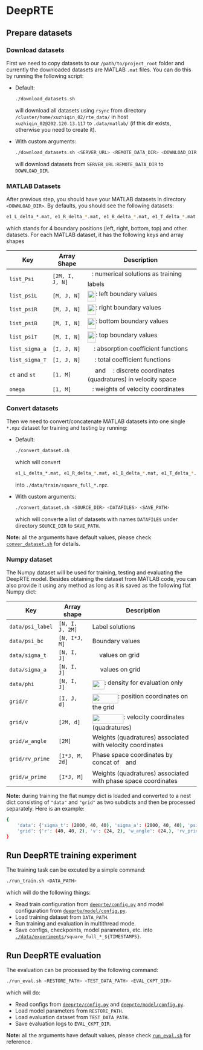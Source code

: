 # DeepRTE

## Prepare datasets

### Download datasets

First we need to copy datasets to our `/path/to/project_root` folder and currently the downloaded datasets are MATLAB `.mat` files. You can do this by running the following script:

- Default:

  ```bash
  ./download_datasets.sh
  ```

  will download all datasets using `rsync` from directory `/cluster/home/xuzhiqin_02/rte_data/` in host `xuzhiqin_02@202.120.13.117` to `.data/matlab/` (if this dir exists, otherwise you need to create it).

- With custom arguments:

  ```bash
  ./download_datasets.sh <SERVER_URL> <REMOTE_DATA_DIR> <DOWNLOAD_DIR>
  ```

  will download datasets from `SERVER_URL:REMOTE_DATA_DIR` to `DOWNLOAD_DIR`.

### MATLAB Datasets

After previous step, you should have your MATLAB datasets in directory `<DOWNLOAD_DIR>`. By defaults, you should see the following datasets:

```bash
e1_L_delta_*.mat, e1_R_delta_*.mat, e1_B_delta_*.mat, e1_T_delta_*.mat
```

which stands for 4 boundary positions (left, right, bottom, top) and other datasets. For each MATLAB dataset, it has the following keys and array shapes

| Key            | Array Shape     | Description                                                           |
| -------------- | --------------- | --------------------------------------------------------------------- |
| `list_Psi`     | `[2M, I, J, N]` | <img src="svgs/7e3c241c2dec821bd6c6fbd314fe4762.svg?invert_in_darkmode" align=middle width=11.29760774999999pt height=22.831056599999986pt/>: numerical solutions as training labels                        |
| `list_psiL`    | `[M, J, N]`     | <img src="svgs/caadd1c772ec148cfd2ec8060a462097.svg?invert_in_darkmode" align=middle width=21.57160994999999pt height=28.310511900000005pt/>: left boundary values                                  |
| `list_psiR`    | `[M, J, N]`     | <img src="svgs/36acbae07bcb10facebdccfe6bc52e47.svg?invert_in_darkmode" align=middle width=21.57160994999999pt height=28.310511900000005pt/>: right boundary values                                 |
| `list_psiB`    | `[M, I, N]`     | <img src="svgs/9d24820a862241dcef61cbd4543dde79.svg?invert_in_darkmode" align=middle width=21.57160994999999pt height=28.310511900000005pt/>: bottom boundary values                                |
| `list_psiT`    | `[M, I, N]`     | <img src="svgs/f0f5d64a8837e8c76a26571f9e64f495.svg?invert_in_darkmode" align=middle width=21.57160994999999pt height=28.310511900000005pt/>: top boundary values                                   |
| `list_sigma_a` | `[I, J, N]`     | <img src="svgs/ddd111f40aa4eddaeb1a56280fa1bf7a.svg?invert_in_darkmode" align=middle width=16.523489399999992pt height=14.15524440000002pt/>: absorption coefficient functions                          |
| `list_sigma_T` | `[I, J, N]`     | <img src="svgs/5217bdd6d233889406ad03c4202559db.svg?invert_in_darkmode" align=middle width=18.926824949999986pt height=14.15524440000002pt/>: total coefficient functions                               |
| `ct` and `st`  | `[1, M]`        | <img src="svgs/247357cb886ab8ec3fc4061854468659.svg?invert_in_darkmode" align=middle width=15.42243944999999pt height=14.15524440000002pt/> and <img src="svgs/799843dad8d6c363e206801ebd232fad.svg?invert_in_darkmode" align=middle width=15.04767329999999pt height=14.15524440000002pt/>: discrete coordinates (quadratures) in velocity space |
| `omega`        | `[1, M]`        | <img src="svgs/31fae8b8b78ebe01cbfbe2fe53832624.svg?invert_in_darkmode" align=middle width=12.210846449999991pt height=14.15524440000002pt/>: weights of velocity coordinates                                  |

### Convert datasets

Then we need to convert/concatenate MATLAB datasets into one single `*.npz` dataset for training and testing by running:

- Default:

  ```bash
  ./convert_dataset.sh
  ```

  which will convert

  ```bash
  e1_L_delta_*.mat, e1_R_delta_*.mat, e1_B_delta_*.mat, e1_T_delta_*.mat
  ```

  into `./data/train/square_full_*.npz`.

- With custom arguments:

  ```bash
  ./convert_dataset.sh <SOURCE_DIR> <DATAFILES> <SAVE_PATH>
  ```

  which will converte a list of datasets with names `DATAFILES` under directory `SOURCE_DIR` to `SAVE_PATH`.

**Note:** all the arguments have default values, please check [`conver_dataset.sh`](./convert_dataset.sh) for details.

### Numpy dataset

The Numpy dataset will be used for training, testing and evaluating the DeepRTE model. Besides obtaining the dataset from MATLAB code, you can also provide it using any method as long as it is saved as the following flat Numpy dict:

| Key              | Array shape     | Description                                                   |
| ---------------- | --------------- | ------------------------------------------------------------- |
| `data/psi_label` | `[N, I, J, 2M]` | Label solutions                                               |
| `data/psi_bc`    | `[N, I*J, M]`   | Boundary values                                               |
| `data/sigma_t`   | `[N, I, J]`     | <img src="svgs/5ba3f1b75931f41283dac26b10c8c182.svg?invert_in_darkmode" align=middle width=14.35889894999999pt height=14.15524440000002pt/> values on grid                                     |
| `data/sigma_a`   | `[N, I, J]`     | <img src="svgs/ddd111f40aa4eddaeb1a56280fa1bf7a.svg?invert_in_darkmode" align=middle width=16.523489399999992pt height=14.15524440000002pt/> values on grid                                     |
| `data/phi`       | `[N, I, J]`     | <img src="svgs/1dd66ca1cb582bf5f23f25067f3537c2.svg?invert_in_darkmode" align=middle width=31.974965549999986pt height=24.65753399999998pt/>: density for evaluation only                        |
| `grid/r`         | `[I, J, d]`     | <img src="svgs/ce357ce15d946d3c6ad475e587ce5e1d.svg?invert_in_darkmode" align=middle width=67.92609614999999pt height=24.65753399999998pt/>: position coordinates on the grid                  |
| `grid/v`         | `[2M, d]`       | <img src="svgs/05f7c697872a2dc2beda47aca238b3b6.svg?invert_in_darkmode" align=middle width=82.68069149999998pt height=24.65753399999998pt/>: velocity coordinates (quadratures)            |
| `grid/w_angle`   | `[2M]`          | Weights (quadratures) associated with velocity coordinates    |
| `grid/rv_prime`  | `[I*J, M, 2d]`  | Phase space coordinates by concat of <img src="svgs/89f2e0d2d24bcf44db73aab8fc03252c.svg?invert_in_darkmode" align=middle width=7.87295519999999pt height=14.15524440000002pt/> and <img src="svgs/6c4adbc36120d62b98deef2a20d5d303.svg?invert_in_darkmode" align=middle width=8.55786029999999pt height=14.15524440000002pt/>              |
| `grid/w_prime`   | `[I*J, M]`      | Weights (quadratures) associated with phase space coordinates |

**Note:** during training the flat numpy dict is loaded and converted to a nest dict consisting of `"data"` and `"grid"` as two subdicts and then be processed separately. Here is an example:

```bash
{
    'data': {'sigma_t': (2000, 40, 40), 'sigma_a': (2000, 40, 40), 'psi_label': (2000, 40, 40, 24), 'phi': (2000, 40, 40), 'psi_bc': (2000, 160, 12)},
    'grid': {'r': (40, 40, 2), 'v': (24, 2), 'w_angle': (24,), 'rv_prime': (160, 12, 4), 'w_prime': (160, 12)}
}
```

## Run DeepRTE training experiment

The training task can be excuted by a simple command:

```bash
./run_train.sh <DATA_PATH>
```

which will do the following things:

- Read train configuration from [`deeprte/config.py`](./deeprte/config.py) and model configuration from [`deeprte/model/config.py`](./deeprte/model/config.py).
- Load training dataset from `DATA_PATH`.
- Run training and evaluation in multithread mode.
- Save configs, checkpoints, model parameters, etc. into [`./data/experiments`](./data/experiments/)`/square_full_*_${TIMESTAMPS}`.

## Run DeepRTE evaluation

The evaluation can be processed by the following command:

```bash
./run_eval.sh <RESTORE_PATH> <TEST_DATA_PATH> <EVAL_CKPT_DIR>
```

which will do:

- Read configs from [`deeprte/config.py`](./deeprte/config.py) and [`deeprte/model/config.py`](./deeprte/model/config.py).
- Load model parameters from `RESTORE_PATH`.
- Load evaluation dataset from `TEST_DATA_PATH`.
- Save evaluation logs to `EVAL_CKPT_DIR`.

**Note:** all the arguments have default values, please check [`run_eval.sh`](run_eval.sh) for reference.
